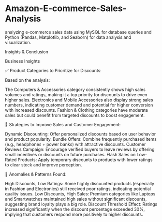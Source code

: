 # Amazon-E-commerce-Sales-Analysis
analyzing e-commerce sales data using MySQL for  database queries and Python (Pandas, Matplotlib, and Seaborn) for data analysis and  visualization.

Insights & Conclusion

Business Insights

✅ Product Categories to Prioritize for Discounts:

Based on the analysis:

The Computers & Accessories category consistently shows high sales volumes and ratings, making it a top priority for discounts to drive even higher sales.
Electronics and Mobile Accessories also display strong sales numbers, indicating customer demand and potential for higher conversion with increased discounts.
Fashion & Clothing categories have moderate sales but could benefit from targeted discounts to boost engagement.

🔑 Strategies to Improve Sales and Customer Engagement:

Dynamic Discounting: Offer personalized discounts based on user behavior and product popularity.
Bundle Offers: Combine frequently purchased items (e.g., headphones + power banks) with attractive discounts.
Customer Reviews Campaign: Encourage verified buyers to leave reviews by offering small incentives or discounts on future purchases.
Flash Sales on Low-Rated Products: Apply temporary discounts to products with lower ratings to clear stock and improve perception.

📌 Anomalies & Patterns Found:

High Discounts, Low Ratings: Some highly discounted products (especially in Fashion and Electronics) still received poor ratings, indicating potential quality issues.
Low Discounts, High Sales: Premium categories like Laptops and Smartwatches maintained high sales without significant discounts, suggesting brand loyalty plays a big role.
Discount Threshold Effect: Ratings increased significantly when the discount percentage exceeded 30%, implying that customers respond more positively to higher discounts.
